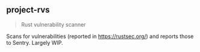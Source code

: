 ## project-rvs

> Rust vulnerability scanner

Scans for vulnerabilities (reported in https://rustsec.org/) and reports those to Sentry.
Largely WIP.
